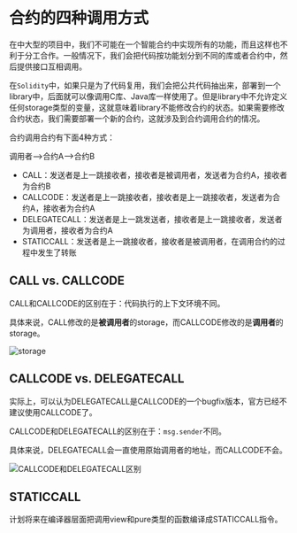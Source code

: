 # 合约的四种调用方式

在中大型的项目中，我们不可能在一个智能合约中实现所有的功能，而且这样也不利于分工合作。一般情况下，我们会把代码按功能划分到不同的库或者合约中，然后提供接口互相调用。

在`Solidity`中，如果只是为了代码复用，我们会把公共代码抽出来，部署到一个library中，后面就可以像调用C库、Java库一样使用了。但是library中不允许定义任何storage类型的变量，这就意味着library不能修改合约的状态。如果需要修改合约状态，我们需要部署一个新的合约，这就涉及到合约调用合约的情况。

合约调用合约有下面4种方式：

调用者——>合约A——>合约B

- CALL：发送者是上一跳接收者，接收者是被调用者，发送者为合约A，接收者为合约B
- CALLCODE：发送者是上一跳接收者，接收者是上一跳接收者，发送者为合约A，接收者为合约A
- DELEGATECALL：发送者是上一跳发送者，接收者是上一跳接收者，发送者为调用者，接收者为合约A
- STATICCALL：发送者是上一跳接收者，接收者是被调用者，在调用合约的过程中发生了转账

## CALL vs. CALLCODE

CALL和CALLCODE的区别在于：代码执行的上下文环境不同。

具体来说，CALL修改的是**被调用者**的storage，而CALLCODE修改的是**调用者**的storage。

![storage](https://img.learnblockchain.cn/2019/15548164197499.jpg)

## CALLCODE vs. DELEGATECALL

实际上，可以认为DELEGATECALL是CALLCODE的一个bugfix版本，官方已经不建议使用CALLCODE了。

CALLCODE和DELEGATECALL的区别在于：`msg.sender`不同。

具体来说，DELEGATECALL会一直使用原始调用者的地址，而CALLCODE不会。

![CALLCODE和DELEGATECALL区别](https://img.learnblockchain.cn/2019/15548165586862.jpg)

## STATICCALL

计划将来在编译器层面把调用view和pure类型的函数编译成STATICCALL指令。


